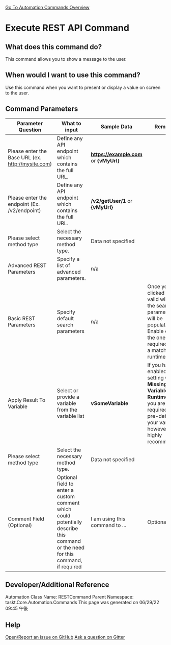 <!--TITLE: Execute REST API Command -->
<!-- SUBTITLE: a command in the API Commands group. -->
[Go To Automation Commands Overview](/automation-commands.md)


# Execute REST API Command


## What does this command do?
This command allows you to show a message to the user.


## When would I want to use this command?
Use this command when you want to present or display a value on screen to the user.


## Command Parameters
| Parameter Question   	| What to input  	|  Sample Data 	| Remarks  	|
| ---                    | ---               | ---           | ---       |
|Please enter the Base URL (ex. http://mysite.com)|Define any API endpoint which contains the full URL.|**https://example.com** or **{vMyUrl}**||
|Please enter the endpoint (Ex. /v2/endpoint)|Define any API endpoint which contains the full URL.|**/v2/getUser/1** or **{vMyUrl}**||
|Please select method type|Select the necessary method type.|Data not specified||
|Advanced REST Parameters|Specify a list of advanced parameters.|n/a||
|Basic REST Parameters|Specify default search parameters|n/a|Once you have clicked on a valid window the search parameters will be populated.  Enable only the ones required to be a match at runtime.|
|Apply Result To Variable|Select or provide a variable from the variable list|**vSomeVariable**|If you have enabled the setting **Create Missing Variables at Runtime** then you are not required to pre-define your variables, however, it is highly recommended.|
|Please select method type|Select the necessary method type.|Data not specified||
|Comment Field (Optional)|Optional field to enter a custom comment which could potentially describe this command or the need for this command, if required|I am using this command to ...|Optional|


















## Developer/Additional Reference
Automation Class Name: RESTCommand
Parent Namespace: taskt.Core.Automation.Commands
This page was generated on 06/29/22 09:45 午後


## Help
[Open/Report an issue on GitHub](https://github.com/saucepleez/taskt/issues/new)
[Ask a question on Gitter](https://gitter.im/taskt-rpa/Lobby)
